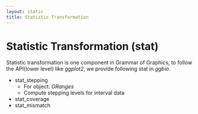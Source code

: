 ```yaml
---
layout: static
title: Statistic Transformation
---
```


# Statistic Transformation (stat)
Statistic transformation is one component in Grammar of Graphics, to follow the
API(lower level) like *ggplot2*, we provide following stat in *ggbio*.

* stat_stepping
   * For object: *GRanges*
   * Compute stepping levels for interval data
* stat_coverage
* stat_mismatch



